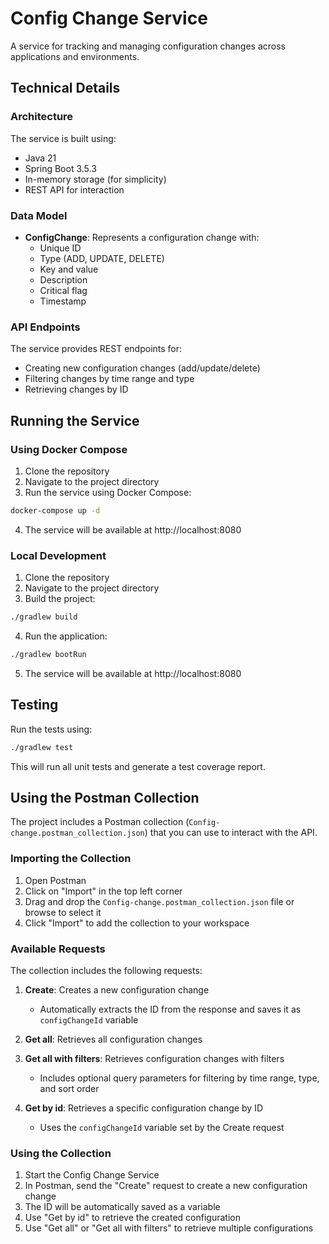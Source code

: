 # Config Change Service

A service for tracking and managing configuration changes across applications and environments.

## Technical Details

### Architecture

The service is built using:
- Java 21
- Spring Boot 3.5.3
- In-memory storage (for simplicity)
- REST API for interaction

### Data Model

- **ConfigChange**: Represents a configuration change with:
  - Unique ID
  - Type (ADD, UPDATE, DELETE)
  - Key and value
  - Description
  - Critical flag
  - Timestamp

### API Endpoints

The service provides REST endpoints for:
- Creating new configuration changes (add/update/delete)
- Filtering changes by time range and type
- Retrieving changes by ID

## Running the Service

### Using Docker Compose

1. Clone the repository
2. Navigate to the project directory
3. Run the service using Docker Compose:

```bash
docker-compose up -d
```

4. The service will be available at http://localhost:8080

### Local Development

1. Clone the repository
2. Navigate to the project directory
3. Build the project:

```bash
./gradlew build
```

4. Run the application:

```bash
./gradlew bootRun
```

5. The service will be available at http://localhost:8080

## Testing

Run the tests using:

```bash
./gradlew test
```

This will run all unit tests and generate a test coverage report.

## Using the Postman Collection

The project includes a Postman collection (`Config-change.postman_collection.json`) that you can use to interact with the API.

### Importing the Collection

1. Open Postman
2. Click on "Import" in the top left corner
3. Drag and drop the `Config-change.postman_collection.json` file or browse to select it
4. Click "Import" to add the collection to your workspace

### Available Requests

The collection includes the following requests:

1. **Create**: Creates a new configuration change
   - Automatically extracts the ID from the response and saves it as `configChangeId` variable

2. **Get all**: Retrieves all configuration changes

3. **Get all with filters**: Retrieves configuration changes with filters
   - Includes optional query parameters for filtering by time range, type, and sort order

4. **Get by id**: Retrieves a specific configuration change by ID
   - Uses the `configChangeId` variable set by the Create request

### Using the Collection

1. Start the Config Change Service
2. In Postman, send the "Create" request to create a new configuration change
3. The ID will be automatically saved as a variable
4. Use "Get by id" to retrieve the created configuration
5. Use "Get all" or "Get all with filters" to retrieve multiple configurations

